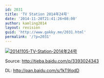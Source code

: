 ```yaml
---
id: 2031
title: 'TV Station 2014年24号'
date: '2014-11-20T21:41:26+08:00'
author: kamling2014
layout: revision
guid: 'http://www.gakky.me/2031.html'
permalink: '/?p=2031'
---
```


[![20141105-TV-Station-2014年24号](http://www.yui-aragaki.org/wp-content/uploads/2014/11/20141105-TV-Station-2014年24号.jpg)](http://www.yui-aragaki.org/wp-content/uploads/2014/11/20141105-TV-Station-2014年24号.jpg)

Source: <http://tieba.baidu.com/p/3393024343>

DL: <http://pan.baidu.com/s/1kT9lqdD>